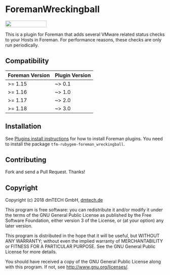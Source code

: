 # ForemanWreckingball

[<img src="https://opensourcelogos.aws.dmtech.cloud/dmTECH_opensource_logo%401x.svg" height="21" width="130">](https://www.dmtech.de/)

This is a plugin for Foreman that adds several VMware related status checks to your Hosts in Foreman. For performance reasons, these checks are only run periodically.

## Compatibility

| Foreman Version | Plugin Version |
| --------------- | -------------- |
| >= 1.15         | ~> 0.1         |
| >= 1.16         | ~> 1.0         |
| >= 1.17         | ~> 2.0         |
| >= 1.18         | ~> 3.0         |

## Installation

See [Plugins install instructions](https://theforeman.org/plugins/)
for how to install Foreman plugins.
You need to install the package `tfm-rubygem-foreman_wreckingball`.

## Contributing

Fork and send a Pull Request. Thanks!

## Copyright

Copyright (c) 2018 dmTECH GmbH, [dmtech.de](https://www.dmtech.de/)

This program is free software: you can redistribute it and/or modify
it under the terms of the GNU General Public License as published by
the Free Software Foundation, either version 3 of the License, or
(at your option) any later version.

This program is distributed in the hope that it will be useful,
but WITHOUT ANY WARRANTY; without even the implied warranty of
MERCHANTABILITY or FITNESS FOR A PARTICULAR PURPOSE.  See the
GNU General Public License for more details.

You should have received a copy of the GNU General Public License
along with this program.  If not, see <http://www.gnu.org/licenses/>.


